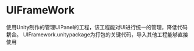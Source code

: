 # UIFrameWork
使用Unity制作的管理UIPanel的工程，该工程能对UI进行统一的管理，降低代码耦合。
UIFramework.unitypackage为打包的关键代码，导入其他工程能够直接使用

